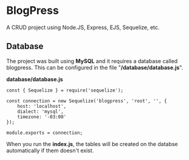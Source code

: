 # BlogPress
A CRUD project using Node.JS, Express, EJS, Sequelize, etc.

## Database
The project was built using **MySQL** and it requires a database called blogpress. This can be configured in the file "**/database/database.js**".

**database/database.js**
```
const { Sequelize } = require('sequelize');

const connection = new Sequelize('blogpress', 'root', '', {
    host: 'localhost',
    dialect: 'mysql',
    timezone: '-03:00'
});

module.exports = connection;
```

When you run the **index.js**, the tables will be created on the databse automatically if them doesn't exist.
